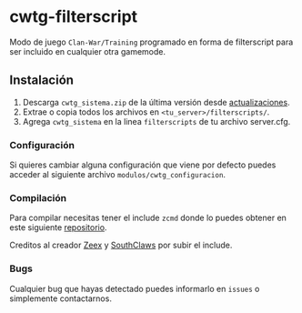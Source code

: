 # cwtg-filterscript

Modo de juego  `Clan-War/Training` programado en forma de filterscript para ser incluido en cualquier otra gamemode.

## Instalación

1. Descarga `cwtg_sistema.zip` de la última versión desde [actualizaciones](https://github.com/leo1q/cwtg-filterscript/releases).
2. Extrae o copia todos los archivos en `<tu_server>/filterscripts/`.
3. Agrega `cwtg_sistema` en la linea `filterscripts` de tu archivo server.cfg.

### Configuración
Si quieres cambiar alguna configuración que viene por defecto puedes acceder al siguiente archivo `modulos/cwtg_configuracion`.

### Compilación
Para compilar necesitas tener el include `zcmd` donde lo puedes obtener en este siguiente [repositorio](https://github.com/Southclaws/zcmd).

Creditos al creador [Zeex](https://github.com/Zeex) y [SouthClaws](https://github.com/Southclaws) por subir el include.

### Bugs
Cualquier bug que hayas detectado puedes informarlo en `issues` o simplemente contactarnos.
